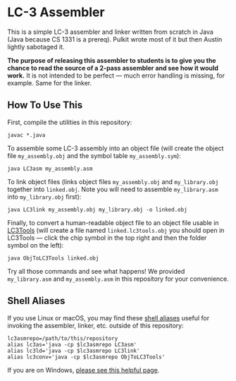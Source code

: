 LC-3 Assembler
==============

This is a simple LC-3 assembler and linker written from scratch in Java (Java
because CS 1331 is a prereq). Pulkit wrote most of it but then Austin lightly
sabotaged it.

**The purpose of releasing this assembler to students is to give you the chance
to read the source of a 2-pass assembler and see how it would work.** It is not
intended to be perfect — much error handling is missing, for example. Same for
the linker.

How To Use This
---------------

First, compile the utilities in this repository:

    javac *.java

To assemble some LC-3 assembly into an object file (will create the object file
`my_assembly.obj` and the symbol table `my_assembly.sym`):

    java LC3asm my_assembly.asm

To link object files (links object files `my_assembly.obj` and `my_library.obj`
together into `linked.obj`. Note you will need to assemble `my_library.asm`
into `my_library.obj` first):

    java LC3link my_assembly.obj my_library.obj -o linked.obj

Finally, to convert a human-readable object file to an object file usable in
[LC3Tools][1] (will create a file named `linked.lc3tools.obj` you should open
in LC3Tools — click the chip symbol in the top right and then the folder symbol
on the left):

    java ObjToLC3Tools linked.obj

Try all those commands and see what happens! We provided `my_library.asm` and
`my_assembly.asm` in this repository for your convenience.

Shell Aliases
-------------

If you use Linux or macOS, you may find these [shell aliases][3] useful for
invoking the assembler, linker, etc. outside of this repository:

    lc3asmrepo=/path/to/this/repository
    alias lc3as='java -cp $lc3asmrepo LC3asm'
    alias lc3ld='java -cp $lc3asmrepo LC3link'
    alias lc3conv='java -cp $lc3asmrepo ObjToLC3Tools'

If you are on Windows, [please see this helpful page][2].

[1]: https://github.com/gt-cs2110/lc3tools
[2]: http://web.archive.org/web/20180426064655/http://dilbert.com/strip/1995-06-24
[3]: https://www.google.com/search?q=shell+aliases
